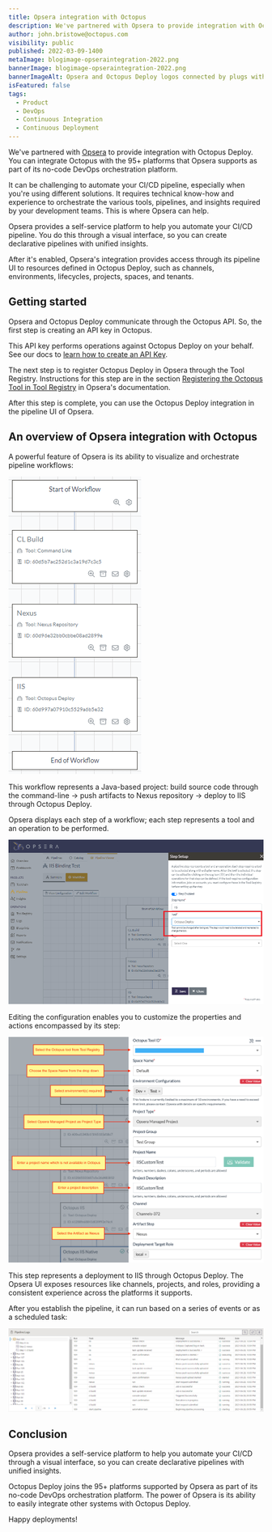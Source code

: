 ```yaml
---
title: Opsera integration with Octopus
description: We've partnered with Opsera to provide integration with Octopus Deploy. You can integrate Octopus Deploy with the 95+ platforms that Opsera supports. Find out more.
author: john.bristowe@octopus.com
visibility: public
published: 2022-03-09-1400
metaImage: blogimage-opseraintegration-2022.png
bannerImage: blogimage-opseraintegration-2022.png
bannerImageAlt: Opsera and Octopus Deploy logos connected by plugs with little stars around the connection.
isFeatured: false
tags:
  - Product
  - DevOps
  - Continuous Integration
  - Continuous Deployment
---
```


We've partnered with [Opsera](https://www.opsera.io/) to provide integration with Octopus Deploy. You can integrate Octopus with the 95+ platforms that Opsera supports as part of its no-code DevOps orchestration platform.

It can be challenging to automate your CI/CD pipeline, especially when you're using different solutions. It requires technical know-how and experience to orchestrate the various tools, pipelines, and insights required by your development teams. This is where Opsera can help. 

Opsera provides a self-service platform to help you automate your CI/CD pipeline. You do this through a visual interface, so you can create declarative pipelines with unified insights.

After it's enabled, Opsera's integration provides access through its pipeline UI to resources defined in Octopus Deploy, such as channels, environments, lifecycles, projects, spaces, and tenants.

## Getting started

Opsera and Octopus Deploy communicate through the Octopus API. So, the first step is creating an API key in Octopus.

This API key performs operations against Octopus Deploy on your behalf. See our docs to [learn how to create an API Key](https://octopus.com/docs/octopus-rest-api/how-to-create-an-api-key).

The next step is to register Octopus Deploy in Opsera through the Tool Registry. Instructions for this step are in the section [Registering the Octopus Tool in Tool Registry](https://opsera.atlassian.net/wiki/spaces/OE/pages/1367474335/Octopus+Deployment#Registering-the-Octopus-tool-in-Tool-Registry) in Opsera's documentation. 

After this step is complete, you can use the Octopus Deploy integration in the pipeline UI of Opsera.

## An overview of Opsera integration with Octopus

A powerful feature of Opsera is its ability to visualize and orchestrate pipeline workflows:

![Workflow visualization in Opsera showing Java-based project](workflow.png)

This workflow represents a Java-based project: build source code through the command-line → push artifacts to Nexus repository → deploy to IIS through Octopus Deploy. 

Opsera displays each step of a workflow; each step represents a tool and an operation to be performed.

![](step-setup.png)

Editing the configuration enables you to customize the properties and actions encompassed by its step:

![](octopus-integration-settings.png)

This step represents a deployment to IIS through Octopus Deploy. The Opsera UI exposes resources like channels, projects, and roles, providing a consistent experience across the platforms it supports.

After you establish the pipeline, it can run based on a series of events or as a scheduled task:

![](pipeline-logs.png)

## Conclusion

Opsera provides a self-service platform to help you automate your CI/CD through a visual interface, so you can create declarative pipelines with unified insights.

Octopus Deploy joins the 95+ platforms supported by Opsera as part of its no-code DevOps orchestration platform. The power of Opsera is its ability to easily integrate other systems with Octopus Deploy.

Happy deployments!